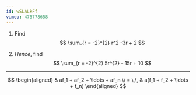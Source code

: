 ```yaml
---
id: wSLALkFf
vimeo: 475778658
---
```


 1. Find
    $$
    \sum_{r = -2}^{2} r^2 -3r + 2
    $$

 1. *Hence*, find
    $$
    \sum_{r = -2}^{2} 5r^{2} - 15r + 10
    $$

---

$$
\begin{aligned}
& af_1 + af_2 + \ldots + af_n \\
= \,\, & a(f_1 + f_2 + \ldots + f_n)
\end{aligned}
$$
